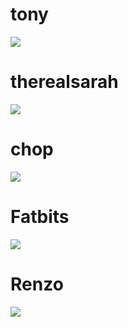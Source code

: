 # tony 
![](https://i.imgur.com/n18klnc.jpg)


# therealsarah
![](https://i.imgur.com/Dynntu4.png)


# chop
![](https://i.imgur.com/GDk7mmQ.jpg)


# Fatbits
![](https://i.imgur.com/qg9NpkA.jpg)


# Renzo
![](https://i.imgur.com/iwFsej9.jpg)